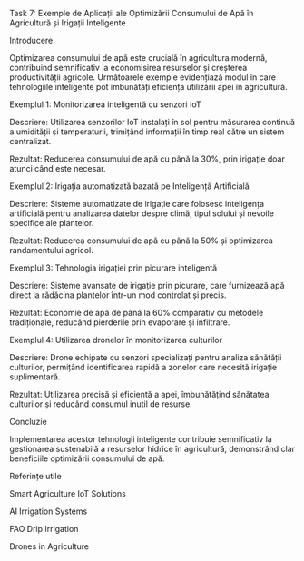 Task 7: Exemple de Aplicații ale Optimizării Consumului de Apă în Agricultură și Irigații Inteligente

Introducere

Optimizarea consumului de apă este crucială în agricultura modernă, contribuind semnificativ la economisirea resurselor și creșterea productivității agricole. Următoarele exemple evidențiază modul în care tehnologiile inteligente pot îmbunătăți eficiența utilizării apei în agricultură.

Exemplul 1: Monitorizarea inteligentă cu senzori IoT

Descriere: Utilizarea senzorilor IoT instalați în sol pentru măsurarea continuă a umidității și temperaturii, trimițând informații în timp real către un sistem centralizat.

Rezultat: Reducerea consumului de apă cu până la 30%, prin irigație doar atunci când este necesar.

Exemplul 2: Irigația automatizată bazată pe Inteligență Artificială

Descriere: Sisteme automatizate de irigație care folosesc inteligența artificială pentru analizarea datelor despre climă, tipul solului și nevoile specifice ale plantelor.

Rezultat: Reducerea consumului de apă cu până la 50% și optimizarea randamentului agricol.

Exemplul 3: Tehnologia irigației prin picurare inteligentă

Descriere: Sisteme avansate de irigație prin picurare, care furnizează apă direct la rădăcina plantelor într-un mod controlat și precis.

Rezultat: Economie de apă de până la 60% comparativ cu metodele tradiționale, reducând pierderile prin evaporare și infiltrare.

Exemplul 4: Utilizarea dronelor în monitorizarea culturilor

Descriere: Drone echipate cu senzori specializați pentru analiza sănătății culturilor, permițând identificarea rapidă a zonelor care necesită irigație suplimentară.

Rezultat: Utilizarea precisă și eficientă a apei, îmbunătățind sănătatea culturilor și reducând consumul inutil de resurse.

Concluzie

Implementarea acestor tehnologii inteligente contribuie semnificativ la gestionarea sustenabilă a resurselor hidrice în agricultură, demonstrând clar beneficiile optimizării consumului de apă.

Referințe utile

Smart Agriculture IoT Solutions

AI Irrigation Systems

FAO Drip Irrigation

Drones in Agriculture

